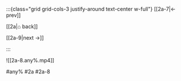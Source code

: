 :::{class="grid grid-cols-3 justify-around text-center w-full"}
[[2a-7|← prev]]

[[2a|⌂ back]]

[[2a-9|next →]]

:::

![[2a-8.any%.mp4]]

#any% #2a #2a-8